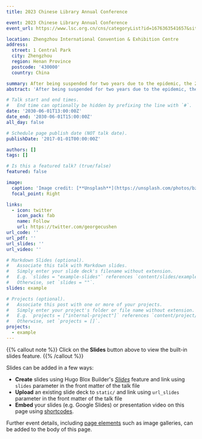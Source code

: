 ```yaml
---
title: 2023 Chinese Library Annual Conference

event: 2023 Chinese Library Annual Conference
event_url: https://www.lsc.org.cn/cns/categoryList?id=1676363541657&siteGroup=1

location: Zhengzhou International Convention & Exhibition Centre
address:
  street: 1 Central Park
  city: Zhengzhou
  region: Henan Province
  postcode: '430000'
  country: China

summary: After being suspended for two years due to the epidemic, the 2023 Chinese Library Annual Conference was held in Zhengzhou.
abstract: 'After being suspended for two years due to the epidemic, the 2023 Chinese Library Annual Conference was held in Zhengzhou. More than 3,000 people attended the conference, including librarians and scholars from domestic and foreign libraries, business representatives and journalists. The theme of the conference is Nurturing the National Spirit, Cultivating Cultural Confidence. At the opening event, the Library Society of China released the revised Library Service Declaration. During the annual conference, nine theme forums and nineteen sub-venues were held, in which more than 300 experts and scholars delivered reports, special speeched and experience sharing focused on specific topics. The China Library Exhibition and a series of supporting cultural activities such as Librarian's Night were also planned.'

# Talk start and end times.
#   End time can optionally be hidden by prefixing the line with `#`.
date: '2030-06-01T13:00:00Z'
date_end: '2030-06-01T15:00:00Z'
all_day: false

# Schedule page publish date (NOT talk date).
publishDate: '2017-01-01T00:00:00Z'

authors: []
tags: []

# Is this a featured talk? (true/false)
featured: false

image:
  caption: 'Image credit: [**Unsplash**](https://unsplash.com/photos/bzdhc5b3Bxs)'
  focal_point: Right

links:
  - icon: twitter
    icon_pack: fab
    name: Follow
    url: https://twitter.com/georgecushen
url_code: ''
url_pdf: ''
url_slides: ''
url_video: ''

# Markdown Slides (optional).
#   Associate this talk with Markdown slides.
#   Simply enter your slide deck's filename without extension.
#   E.g. `slides = "example-slides"` references `content/slides/example-slides.md`.
#   Otherwise, set `slides = ""`.
slides: example

# Projects (optional).
#   Associate this post with one or more of your projects.
#   Simply enter your project's folder or file name without extension.
#   E.g. `projects = ["internal-project"]` references `content/project/deep-learning/index.md`.
#   Otherwise, set `projects = []`.
projects:
  - example
---
```


{{% callout note %}}
Click on the **Slides** button above to view the built-in slides feature.
{{% /callout %}}

Slides can be added in a few ways:

- **Create** slides using Hugo Blox Builder's [_Slides_](https://docs.hugoblox.com/reference/content-types/) feature and link using `slides` parameter in the front matter of the talk file
- **Upload** an existing slide deck to `static/` and link using `url_slides` parameter in the front matter of the talk file
- **Embed** your slides (e.g. Google Slides) or presentation video on this page using [shortcodes](https://docs.hugoblox.com/reference/markdown/).

Further event details, including [page elements](https://docs.hugoblox.com/reference/markdown/) such as image galleries, can be added to the body of this page.
